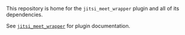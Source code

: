 This repository is home for the `jitsi_meet_wrapper` plugin and all of its dependencies.

See [`jitsi_meet_wrapper`](jitsi_meet_wrapper/README.md) for plugin documentation.
